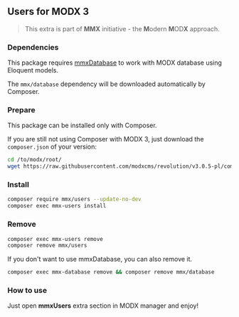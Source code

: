 Users for MODX 3
---

> This extra is part of **MMX** initiative - the **M**odern **M**OD**X** approach.

### Dependencies

This package requires [mmxDatabase][mmx-database] to work with MODX database using Eloquent models.

The `mmx/database` dependency will be downloaded automatically by Composer.

### Prepare

This package can be installed only with Composer.

If you are still not using Composer with MODX 3, just download the `composer.json` of your version:
```bash
cd /to/modx/root/
wget https://raw.githubusercontent.com/modxcms/revolution/v3.0.5-pl/composer.json
```

### Install

```bash
composer require mmx/users --update-no-dev
composer exec mmx-users install
```

### Remove

```bash
composer exec mmx-users remove
composer remove mmx/users
```

If you don't want to use mmxDatabase, you can also remove it. 
```bash
composer exec mmx-database remove && composer remove mmx/database
```

### How to use

Just open **mmxUsers** extra section in MODX manager and enjoy!

[mmx-database]: https://packagist.org/packages/mmx/database